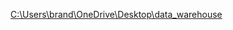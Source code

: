 [C:\Users\brand\OneDrive\Desktop\data_warehouse](<file:///C:\Users\brand\OneDrive\Desktop\data_warehouse>)

